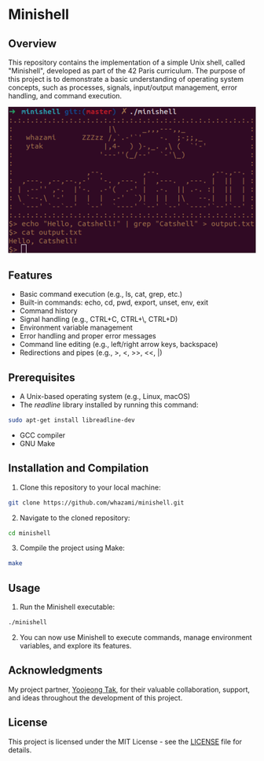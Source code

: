 # Minishell

## Overview

This repository contains the implementation of a simple Unix shell, called "Minishell", developed as part of the 42 Paris curriculum. The purpose of this project is to demonstrate a basic understanding of operating system concepts, such as processes, signals, input/output management, error handling, and command execution.

<div align="center">
  <img src="./demo.png" alt="demo">
</div>

## Features

* Basic command execution (e.g., ls, cat, grep, etc.)
* Built-in commands: echo, cd, pwd, export, unset, env, exit
* Command history
* Signal handling (e.g., CTRL+C, CTRL+\\, CTRL+D)
* Environment variable management
* Error handling and proper error messages
* Command line editing (e.g., left/right arrow keys, backspace)
* Redirections and pipes (e.g., >, <, >>, <<, |)

## Prerequisites

* A Unix-based operating system (e.g., Linux, macOS)
* The *readline* library installed by running this command:
```bash
sudo apt-get install libreadline-dev
```
* GCC compiler
* GNU Make

## Installation and Compilation

1. Clone this repository to your local machine:
```bash
git clone https://github.com/whazami/minishell.git
```
2. Navigate to the cloned repository:
```bash
cd minishell
```
3. Compile the project using Make:
```bash
make
```

## Usage

1. Run the Minishell executable:
```bash
./minishell
```
2. You can now use Minishell to execute commands, manage environment variables, and explore its features.

## Acknowledgments

My project partner, [Yoojeong Tak](https://github.com/Yooyoo56), for their valuable collaboration, support, and ideas throughout the development of this project.

## License

This project is licensed under the MIT License - see the [LICENSE](LICENSE) file for details.
